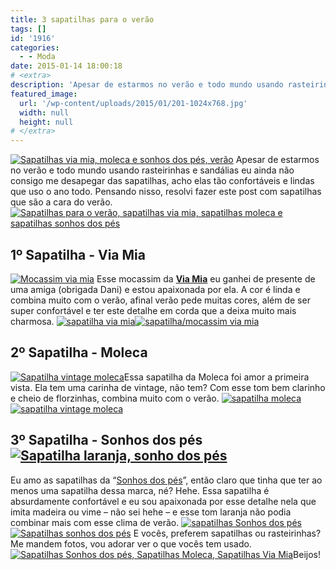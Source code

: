 ```yaml
---
title: 3 sapatilhas para o verão
tags: []
id: '1916'
categories:
  - - Moda
date: 2015-01-14 18:00:18
# <extra>
description: 'Apesar de estarmos no verão e todo mundo usando rasteirinhas e sandálias eu ainda não consigo me desapegar das sapatilhas, acho elas tão confortáveis e lindas que uso o ano todo. Pensando nisso, resolvi fazer este post com sapatilhas que são a cara do verão. 1º Sapatilha &#8211; Via Mia Esse mocassim da Via Mia eu ganhei de presente de uma amiga (obrigada Dani) e estou apaixonada por ela. A cor é linda e combina muito com o verão, afinal verão pede muitas cores, além de ser super confortável e ter este detalhe em corda que a deixa muito mais charmosa. &nbsp; 2º Sapatilha &#8211; Moleca Essa sapatilha da Moleca foi amor a primeira vista. Ela tem uma carinha de vintage, não tem? Com esse tom bem clarinho e cheio de florzinhas, combina muito com o verão. 3º Sapatilha &#8211; &hellip;'
featured_image: 
  url: '/wp-content/uploads/2015/01/201-1024x768.jpg'
  width: null
  height: null
# </extra>
---
```


[![Sapatilhas via mia, moleca e sonhos dos pés, verão](/wp-content/uploads/2015/01/201-1024x768.jpg)](/wp-content/uploads/2015/01/201.jpg) Apesar de estarmos no verão e todo mundo usando rasteirinhas e sandálias eu ainda não consigo me desapegar das sapatilhas, acho elas tão confortáveis e lindas que uso o ano todo. Pensando nisso, resolvi fazer este post com sapatilhas que são a cara do verão. [![Sapatilhas para o verão, sapatilhas via mia, sapatilhas moleca e sapatilhas sonhos dos pés](/wp-content/uploads/2015/01/191-1024x768.jpg)](/wp-content/uploads/2015/01/191.jpg)

## **1º Sapatilha - Via Mia**

[![Mocassim via mia](/wp-content/uploads/2015/01/09-1024x768.jpg)](/wp-content/uploads/2015/01/09.jpg) Esse mocassim da **[Via Mia](http://www.viamia.com.br/default.aspx "Via Mia")** eu ganhei de presente de uma amiga (obrigada Dani) e estou apaixonada por ela. A cor é linda e combina muito com o verão, afinal verão pede muitas cores, além de ser super confortável e ter este detalhe em corda que a deixa muito mais charmosa. [![sapatilha via mia](/wp-content/uploads/2015/01/071-1024x768.jpg)](/wp-content/uploads/2015/01/071.jpg)[![sapatilha/mocassim via mia](/wp-content/uploads/2015/01/081-1024x768.jpg)](/wp-content/uploads/2015/01/081.jpg)  

## **2º Sapatilha - Moleca**

[![Sapatilha vintage moleca ](/wp-content/uploads/2015/01/01-1024x768.jpg)](/wp-content/uploads/2015/01/01.jpg)Essa sapatilha da Moleca foi amor a primeira vista. Ela tem uma carinha de vintage, não tem? Com esse tom bem clarinho e cheio de florzinhas, combina muito com o verão. [![sapatilha moleca](/wp-content/uploads/2015/01/05-1024x768.jpg)](/wp-content/uploads/2015/01/05.jpg)[![sapatilha vintage moleca ](/wp-content/uploads/2015/01/041-1024x768.jpg)](/wp-content/uploads/2015/01/041.jpg)

## **3º Sapatilha - Sonhos dos pés [![Sapatilha laranja, sonho dos pés](/wp-content/uploads/2015/01/171-1024x768.jpg)](/wp-content/uploads/2015/01/171.jpg)** 

Eu amo as sapatilhas da “[Sonhos dos pés](http://sonhodospes.com.br/ "Sonhos dos pés")”, então claro que tinha que ter ao menos uma sapatilha dessa marca, né? Hehe. Essa sapatilha é absurdamente confortável e eu sou apaixonada por esse detalhe nela que imita madeira ou vime – não sei hehe – e esse tom laranja não podia combinar mais com esse clima de verão. [![sapatilhas Sonhos dos pés](/wp-content/uploads/2015/01/15-1024x768.jpg)](/wp-content/uploads/2015/01/15.jpg)[![Sapatilhas sonhos dos pés](/wp-content/uploads/2015/01/161-1024x768.jpg)](/wp-content/uploads/2015/01/161.jpg) E vocês, preferem sapatilhas ou rasteirinhas? Me mandem fotos, vou adorar ver o que vocês tem usado. [![Sapatilhas Sonhos dos pés, Sapatilhas Moleca, Sapatilhas Via Mia](/wp-content/uploads/2015/01/21-1024x768.jpg)](/wp-content/uploads/2015/01/21.jpg)Beijos!
